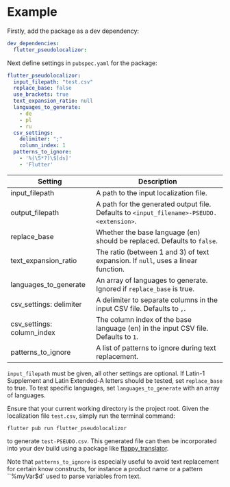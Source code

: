 # Example

Firstly, add the package as a dev dependency:

```yaml
dev_dependencies: 
  flutter_pseudolocalizor: 
```

Next define settings in `pubspec.yaml` for the package:

```yaml
flutter_pseudolocalizor:
  input_filepath: "test.csv"
  replace_base: false
  use_brackets: true
  text_expansion_ratio: null
  languages_to_generate:
    - de
    - pl
    - ru
  csv_settings:
    delimiter: ";"
    column_index: 1
  patterns_to_ignore:
    - '%(\S*?)\$[ds]'
    - 'Flutter'
```

| Setting                    | Description                                                                              |
| -------------------------- | ---------------------------------------------------------------------------------------- |
| input_filepath             | A path to the input localization file.                                                   |
| output_filepath            | A path for the generated output file. Defaults to `<input_filename>-PSEUDO.<extension>`. |
| replace_base               | Whether the base language (en) should be replaced. Defaults to `false`.                  |
| text_expansion_ratio       | The ratio (between 1 and 3) of text expansion. If `null`, uses a linear function.        | 
| languages_to_generate      | An array of languages to generate. Ignored if `replace_base` is true.                    |
| csv_settings: delimiter    | A delimiter to separate columns in the input CSV file. Defaults to `,`.                  |
| csv_settings: column_index | The column index of the base language (en) in the input CSV file. Defaults to `1`.       |
| patterns_to_ignore         | A list of patterns to ignore during text replacement.                                    |

`input_filepath` must be given, all other settings are optional. If Latin-1 Supplement and Latin Extended-A letters should be tested, set `replace_base` to true. To test specific languages, set `languages_to_generate` with an array of languages.

Ensure that your current working directory is the project root. Given the localization file `test.csv`, simply run the terminal command:

```
flutter pub run flutter_pseudolocalizor
```

to generate `test-PSEUDO.csv`. This generated file can then be incorporated into your dev build using a package like [flappy_translator](https://pub.dev/packages/flappy_translator).

Note that `patterns_to_ignore` is especially useful to avoid text replacement for certain know constructs, for instance a product name or a pattern ``%myVar$d` used to parse variables from text.
